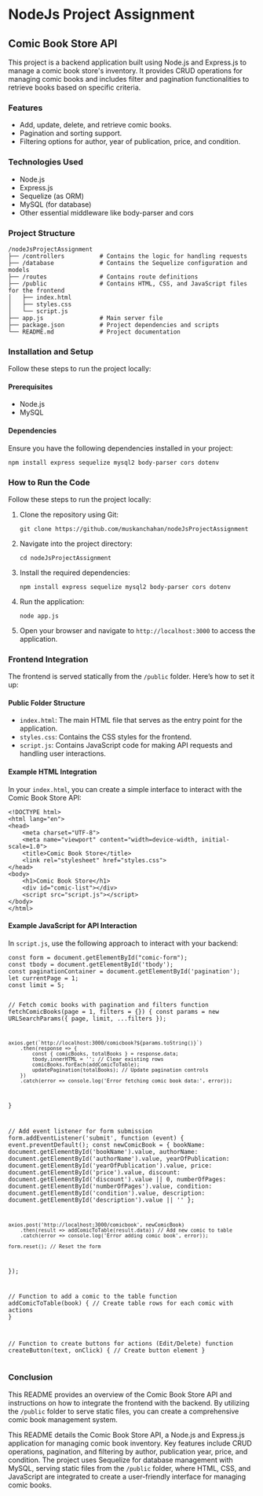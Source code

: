 
<h1>NodeJs Project Assignment</h1>

<h2>Comic Book Store API</h2>
<p>This project is a backend application built using Node.js and Express.js to manage a comic book store's inventory. It provides CRUD operations for managing comic books and includes filter and pagination functionalities to retrieve books based on specific criteria.</p>

<h3>Features</h3>
<ul>
    <li>Add, update, delete, and retrieve comic books.</li>
    <li>Pagination and sorting support.</li>
    <li>Filtering options for author, year of publication, price, and condition.</li>
</ul>

<h3>Technologies Used</h3>
<ul>
    <li>Node.js</li>
    <li>Express.js</li>
    <li>Sequelize (as ORM)</li>
    <li>MySQL (for database)</li>
    <li>Other essential middleware like body-parser and cors</li>
</ul>

<h3>Project Structure</h3>
<pre><code>/nodeJsProjectAssignment
├── /controllers          # Contains the logic for handling requests
├── /database             # Contains the Sequelize configuration and models
├── /routes               # Contains route definitions
├── /public               # Contains HTML, CSS, and JavaScript files for the frontend
│   ├── index.html
│   ├── styles.css
│   └── script.js
├── app.js                # Main server file
├── package.json          # Project dependencies and scripts
└── README.md             # Project documentation
</code></pre>

<h3>Installation and Setup</h3>
<p>Follow these steps to run the project locally:</p>

<h4>Prerequisites</h4>
<ul>
    <li>Node.js</li>
    <li>MySQL</li>
</ul>

<h4>Dependencies</h4>
<p>Ensure you have the following dependencies installed in your project:</p>
<pre><code>npm install express sequelize mysql2 body-parser cors dotenv</code></pre>

<h3>How to Run the Code</h3>
<p>Follow these steps to run the project locally:</p>

<ol>
    <li>Clone the repository using Git:
        <pre><code>git clone https://github.com/muskanchahan/nodeJsProjectAssignment</code></pre>
    </li>
    <li>Navigate into the project directory:
        <pre><code>cd nodeJsProjectAssignment</code></pre>
    </li>
    <li>Install the required dependencies:
        <pre><code>npm install express sequelize mysql2 body-parser cors dotenv</code></pre>
    </li>
    <li>Run the application:
        <pre><code>node app.js</code></pre>
    </li>
    <li>Open your browser and navigate to <code>http://localhost:3000</code> to access the application.</li>
</ol>

<h3>Frontend Integration</h3>
<p>The frontend is served statically from the <code>/public</code> folder. Here’s how to set it up:</p>

<h4>Public Folder Structure</h4>
<ul>
    <li><code>index.html</code>: The main HTML file that serves as the entry point for the application.</li>
    <li><code>styles.css</code>: Contains the CSS styles for the frontend.</li>
    <li><code>script.js</code>: Contains JavaScript code for making API requests and handling user interactions.</li>
</ul>

<h4>Example HTML Integration</h4>
<p>In your <code>index.html</code>, you can create a simple interface to interact with the Comic Book Store API:</p>
<pre><code>&lt;!DOCTYPE html&gt;
&lt;html lang="en"&gt;
&lt;head&gt;
    &lt;meta charset="UTF-8"&gt;
    &lt;meta name="viewport" content="width=device-width, initial-scale=1.0"&gt;
    &lt;title&gt;Comic Book Store&lt;/title&gt;
    &lt;link rel="stylesheet" href="styles.css"&gt;
&lt;/head&gt;
&lt;body&gt;
    &lt;h1&gt;Comic Book Store&lt;/h1&gt;
    &lt;div id="comic-list"&gt;&lt;/div&gt;
    &lt;script src="script.js"&gt;&lt;/script&gt;
&lt;/body&gt;
&lt;/html&gt;
</code></pre>

<h4>Example JavaScript for API Interaction</h4>
<p>In <code>script.js</code>, use the following approach to interact with your backend:</p>
<pre><code>const form = document.getElementById("comic-form");
const tbody = document.getElementById('tbody');
const paginationContainer = document.getElementById('pagination');
let currentPage = 1;
const limit = 5;

// Fetch comic books with pagination and filters
function fetchComicBooks(page = 1, filters = {}) {
    const params = new URLSearchParams({ page, limit, ...filters });

    axios.get(`http://localhost:3000/comicbook?${params.toString()}`)
        .then(response => {
            const { comicBooks, totalBooks } = response.data;
            tbody.innerHTML = ''; // Clear existing rows
            comicBooks.forEach(addComicToTable);
            updatePagination(totalBooks); // Update pagination controls
        })
        .catch(error => console.log('Error fetching comic book data:', error));
}

// Add event listener for form submission
form.addEventListener('submit', function (event) {
    event.preventDefault();
    const newComicBook = {
        bookName: document.getElementById('bookName').value,
        authorName: document.getElementById('authorName').value,
        yearOfPublication: document.getElementById('yearOfPublication').value,
        price: document.getElementById('price').value,
        discount: document.getElementById('discount').value || 0,
        numberOfPages: document.getElementById('numberOfPages').value,
        condition: document.getElementById('condition').value,
        description: document.getElementById('description').value || ''
    };

    axios.post('http://localhost:3000/comicbook', newComicBook)
        .then(result => addComicToTable(result.data)) // Add new comic to table
        .catch(error => console.log('Error adding comic book', error));

    form.reset(); // Reset the form
});

// Function to add a comic to the table
function addComicToTable(book) {
    // Create table rows for each comic with actions
}

// Function to create buttons for actions (Edit/Delete)
function createButton(text, onClick) {
    // Create button element
}
</code></pre>


<h3>Conclusion</h3>
<p>This README provides an overview of the Comic Book Store API and instructions on how to integrate the frontend with the backend. By utilizing the <code>/public</code> folder to serve static files, you can create a comprehensive comic book management system.</p>

<p>This README details the Comic Book Store API, a Node.js and Express.js application for managing comic book inventory. Key features include CRUD operations, pagination, and filtering by author, publication year, price, and condition. The project uses Sequelize for database management with MySQL, serving static files from the <code>/public</code> folder, where HTML, CSS, and JavaScript are integrated to create a user-friendly interface for managing comic books.</p>

 